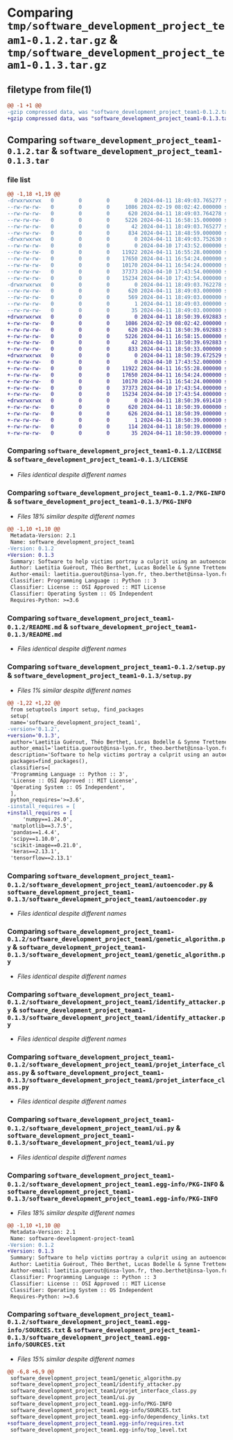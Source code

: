 # Comparing `tmp/software_development_project_team1-0.1.2.tar.gz` & `tmp/software_development_project_team1-0.1.3.tar.gz`

## filetype from file(1)

```diff
@@ -1 +1 @@
-gzip compressed data, was "software_development_project_team1-0.1.2.tar", last modified: Thu Apr 11 18:49:03 2024, max compression
+gzip compressed data, was "software_development_project_team1-0.1.3.tar", last modified: Thu Apr 11 18:50:39 2024, max compression
```

## Comparing `software_development_project_team1-0.1.2.tar` & `software_development_project_team1-0.1.3.tar`

### file list

```diff
@@ -1,18 +1,19 @@
-drwxrwxrwx   0        0        0        0 2024-04-11 18:49:03.765277 software_development_project_team1-0.1.2/
--rw-rw-rw-   0        0        0     1086 2024-02-19 08:02:42.000000 software_development_project_team1-0.1.2/LICENSE
--rw-rw-rw-   0        0        0      620 2024-04-11 18:49:03.764278 software_development_project_team1-0.1.2/PKG-INFO
--rw-rw-rw-   0        0        0     5226 2024-04-11 16:58:15.000000 software_development_project_team1-0.1.2/README.md
--rw-rw-rw-   0        0        0       42 2024-04-11 18:49:03.765277 software_development_project_team1-0.1.2/setup.cfg
--rw-rw-rw-   0        0        0      834 2024-04-11 18:48:59.000000 software_development_project_team1-0.1.2/setup.py
-drwxrwxrwx   0        0        0        0 2024-04-11 18:49:03.752630 software_development_project_team1-0.1.2/software_development_project_team1/
--rw-rw-rw-   0        0        0        0 2024-04-10 17:43:52.000000 software_development_project_team1-0.1.2/software_development_project_team1/__init__.py
--rw-rw-rw-   0        0        0    11922 2024-04-11 16:55:28.000000 software_development_project_team1-0.1.2/software_development_project_team1/autoencoder.py
--rw-rw-rw-   0        0        0    17650 2024-04-11 16:54:24.000000 software_development_project_team1-0.1.2/software_development_project_team1/genetic_algorithm.py
--rw-rw-rw-   0        0        0    10170 2024-04-11 16:54:24.000000 software_development_project_team1-0.1.2/software_development_project_team1/identify_attacker.py
--rw-rw-rw-   0        0        0    37373 2024-04-10 17:43:54.000000 software_development_project_team1-0.1.2/software_development_project_team1/projet_interface_class.py
--rw-rw-rw-   0        0        0    15234 2024-04-10 17:43:54.000000 software_development_project_team1-0.1.2/software_development_project_team1/ui.py
-drwxrwxrwx   0        0        0        0 2024-04-11 18:49:03.762278 software_development_project_team1-0.1.2/software_development_project_team1.egg-info/
--rw-rw-rw-   0        0        0      620 2024-04-11 18:49:03.000000 software_development_project_team1-0.1.2/software_development_project_team1.egg-info/PKG-INFO
--rw-rw-rw-   0        0        0      569 2024-04-11 18:49:03.000000 software_development_project_team1-0.1.2/software_development_project_team1.egg-info/SOURCES.txt
--rw-rw-rw-   0        0        0        1 2024-04-11 18:49:03.000000 software_development_project_team1-0.1.2/software_development_project_team1.egg-info/dependency_links.txt
--rw-rw-rw-   0        0        0       35 2024-04-11 18:49:03.000000 software_development_project_team1-0.1.2/software_development_project_team1.egg-info/top_level.txt
+drwxrwxrwx   0        0        0        0 2024-04-11 18:50:39.692883 software_development_project_team1-0.1.3/
+-rw-rw-rw-   0        0        0     1086 2024-02-19 08:02:42.000000 software_development_project_team1-0.1.3/LICENSE
+-rw-rw-rw-   0        0        0      620 2024-04-11 18:50:39.692883 software_development_project_team1-0.1.3/PKG-INFO
+-rw-rw-rw-   0        0        0     5226 2024-04-11 16:58:15.000000 software_development_project_team1-0.1.3/README.md
+-rw-rw-rw-   0        0        0       42 2024-04-11 18:50:39.692883 software_development_project_team1-0.1.3/setup.cfg
+-rw-rw-rw-   0        0        0      833 2024-04-11 18:50:33.000000 software_development_project_team1-0.1.3/setup.py
+drwxrwxrwx   0        0        0        0 2024-04-11 18:50:39.672529 software_development_project_team1-0.1.3/software_development_project_team1/
+-rw-rw-rw-   0        0        0        0 2024-04-10 17:43:52.000000 software_development_project_team1-0.1.3/software_development_project_team1/__init__.py
+-rw-rw-rw-   0        0        0    11922 2024-04-11 16:55:28.000000 software_development_project_team1-0.1.3/software_development_project_team1/autoencoder.py
+-rw-rw-rw-   0        0        0    17650 2024-04-11 16:54:24.000000 software_development_project_team1-0.1.3/software_development_project_team1/genetic_algorithm.py
+-rw-rw-rw-   0        0        0    10170 2024-04-11 16:54:24.000000 software_development_project_team1-0.1.3/software_development_project_team1/identify_attacker.py
+-rw-rw-rw-   0        0        0    37373 2024-04-10 17:43:54.000000 software_development_project_team1-0.1.3/software_development_project_team1/projet_interface_class.py
+-rw-rw-rw-   0        0        0    15234 2024-04-10 17:43:54.000000 software_development_project_team1-0.1.3/software_development_project_team1/ui.py
+drwxrwxrwx   0        0        0        0 2024-04-11 18:50:39.691410 software_development_project_team1-0.1.3/software_development_project_team1.egg-info/
+-rw-rw-rw-   0        0        0      620 2024-04-11 18:50:39.000000 software_development_project_team1-0.1.3/software_development_project_team1.egg-info/PKG-INFO
+-rw-rw-rw-   0        0        0      626 2024-04-11 18:50:39.000000 software_development_project_team1-0.1.3/software_development_project_team1.egg-info/SOURCES.txt
+-rw-rw-rw-   0        0        0        1 2024-04-11 18:50:39.000000 software_development_project_team1-0.1.3/software_development_project_team1.egg-info/dependency_links.txt
+-rw-rw-rw-   0        0        0      114 2024-04-11 18:50:39.000000 software_development_project_team1-0.1.3/software_development_project_team1.egg-info/requires.txt
+-rw-rw-rw-   0        0        0       35 2024-04-11 18:50:39.000000 software_development_project_team1-0.1.3/software_development_project_team1.egg-info/top_level.txt
```

### Comparing `software_development_project_team1-0.1.2/LICENSE` & `software_development_project_team1-0.1.3/LICENSE`

 * *Files identical despite different names*

### Comparing `software_development_project_team1-0.1.2/PKG-INFO` & `software_development_project_team1-0.1.3/PKG-INFO`

 * *Files 18% similar despite different names*

```diff
@@ -1,10 +1,10 @@
 Metadata-Version: 2.1
 Name: software_development_project_team1
-Version: 0.1.2
+Version: 0.1.3
 Summary: Software to help victims portray a culprit using an autoencoder model trained on the CelebA dataset and a genetic algorithm
 Author: Laetitia Guérout, Théo Berthet, Lucas Bodelle & Synne Trettenes
 Author-email: laetitia.guerout@insa-lyon.fr, theo.berthet@insa-lyon.fr, lucas.bodelle@insa-lyon.fr, synne-moe.trettenes@insa-lyon.fr
 Classifier: Programming Language :: Python :: 3
 Classifier: License :: OSI Approved :: MIT License
 Classifier: Operating System :: OS Independent
 Requires-Python: >=3.6
```

### Comparing `software_development_project_team1-0.1.2/README.md` & `software_development_project_team1-0.1.3/README.md`

 * *Files identical despite different names*

### Comparing `software_development_project_team1-0.1.2/setup.py` & `software_development_project_team1-0.1.3/setup.py`

 * *Files 1% similar despite different names*

```diff
@@ -1,22 +1,22 @@
 from setuptools import setup, find_packages
 setup(
 name='software_development_project_team1',
-version='0.1.2',
+version='0.1.3',
 author='Laetitia Guérout, Théo Berthet, Lucas Bodelle & Synne Trettenes',
 author_email='laetitia.guerout@insa-lyon.fr, theo.berthet@insa-lyon.fr, lucas.bodelle@insa-lyon.fr, synne-moe.trettenes@insa-lyon.fr',
 description='Software to help victims portray a culprit using an autoencoder model trained on the CelebA dataset and a genetic algorithm',
 packages=find_packages(),
 classifiers=[
 'Programming Language :: Python :: 3',
 'License :: OSI Approved :: MIT License',
 'Operating System :: OS Independent',
 ],
 python_requires='>=3.6',
-iinstall_requires = [
+install_requires = [
     'numpy==1.24.0',
 'matplotlib==3.7.5',
 'pandas==1.4.4',
 'scipy==1.10.0',
 'scikit-image==0.21.0',
 'keras==2.13.1',
 'tensorflow==2.13.1'
```

### Comparing `software_development_project_team1-0.1.2/software_development_project_team1/autoencoder.py` & `software_development_project_team1-0.1.3/software_development_project_team1/autoencoder.py`

 * *Files identical despite different names*

### Comparing `software_development_project_team1-0.1.2/software_development_project_team1/genetic_algorithm.py` & `software_development_project_team1-0.1.3/software_development_project_team1/genetic_algorithm.py`

 * *Files identical despite different names*

### Comparing `software_development_project_team1-0.1.2/software_development_project_team1/identify_attacker.py` & `software_development_project_team1-0.1.3/software_development_project_team1/identify_attacker.py`

 * *Files identical despite different names*

### Comparing `software_development_project_team1-0.1.2/software_development_project_team1/projet_interface_class.py` & `software_development_project_team1-0.1.3/software_development_project_team1/projet_interface_class.py`

 * *Files identical despite different names*

### Comparing `software_development_project_team1-0.1.2/software_development_project_team1/ui.py` & `software_development_project_team1-0.1.3/software_development_project_team1/ui.py`

 * *Files identical despite different names*

### Comparing `software_development_project_team1-0.1.2/software_development_project_team1.egg-info/PKG-INFO` & `software_development_project_team1-0.1.3/software_development_project_team1.egg-info/PKG-INFO`

 * *Files 18% similar despite different names*

```diff
@@ -1,10 +1,10 @@
 Metadata-Version: 2.1
 Name: software-development-project-team1
-Version: 0.1.2
+Version: 0.1.3
 Summary: Software to help victims portray a culprit using an autoencoder model trained on the CelebA dataset and a genetic algorithm
 Author: Laetitia Guérout, Théo Berthet, Lucas Bodelle & Synne Trettenes
 Author-email: laetitia.guerout@insa-lyon.fr, theo.berthet@insa-lyon.fr, lucas.bodelle@insa-lyon.fr, synne-moe.trettenes@insa-lyon.fr
 Classifier: Programming Language :: Python :: 3
 Classifier: License :: OSI Approved :: MIT License
 Classifier: Operating System :: OS Independent
 Requires-Python: >=3.6
```

### Comparing `software_development_project_team1-0.1.2/software_development_project_team1.egg-info/SOURCES.txt` & `software_development_project_team1-0.1.3/software_development_project_team1.egg-info/SOURCES.txt`

 * *Files 15% similar despite different names*

```diff
@@ -6,8 +6,9 @@
 software_development_project_team1/genetic_algorithm.py
 software_development_project_team1/identify_attacker.py
 software_development_project_team1/projet_interface_class.py
 software_development_project_team1/ui.py
 software_development_project_team1.egg-info/PKG-INFO
 software_development_project_team1.egg-info/SOURCES.txt
 software_development_project_team1.egg-info/dependency_links.txt
+software_development_project_team1.egg-info/requires.txt
 software_development_project_team1.egg-info/top_level.txt
```

